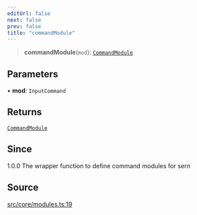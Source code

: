```yaml
---
editUrl: false
next: false
prev: false
title: "commandModule"
---
```


> **commandModule**(`mod`): [`CommandModule`](/v3/api/type-aliases/commandmodule/)

## Parameters

• **mod**: `InputCommand`

## Returns

[`CommandModule`](/v3/api/type-aliases/commandmodule/)

## Since

1.0.0 The wrapper function to define command modules for sern

## Source

[src/core/modules.ts:19](https://github.com/sern-handler/handler/blob/91b3768e376cfe22ec37d8ab44f4e4a4dfe8a1e8/src/core/modules.ts#L19)
